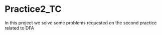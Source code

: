 # Practice2_TC
In this project we solve some problems requested on the second practice related to DFA

